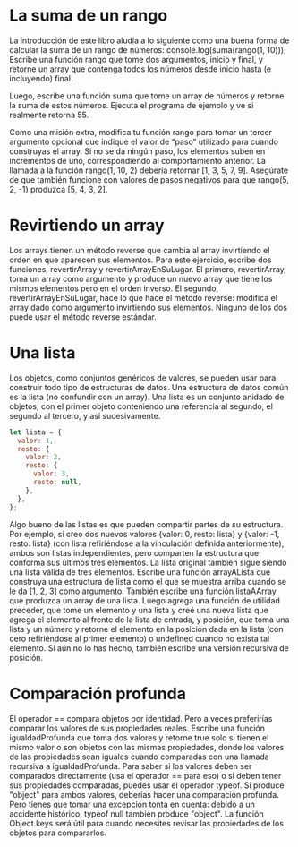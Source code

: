 # La suma de un rango

La introducción de este libro aludía a lo siguiente como una buena forma de
calcular la suma de un rango de números:
console.log(suma(rango(1, 10)));
Escribe una función rango que tome dos argumentos, inicio y final, y retorne un array que contenga todos los números desde inicio hasta (e incluyendo) final.

Luego, escribe una función suma que tome un array de números y retorne la suma de estos números. Ejecuta el programa de ejemplo y ve si realmente retorna 55.

Como una misión extra, modifica tu función rango para tomar un tercer argumento opcional que indique el valor de “paso” utilizado para cuando construyas el array. Si no se da ningún paso, los elementos suben en incrementos
de uno, correspondiendo al comportamiento anterior. La llamada a la función rango(1, 10, 2) debería retornar [1, 3, 5, 7, 9]. Asegúrate de que también funcione con valores de pasos negativos para que rango(5, 2, -1) produzca
[5, 4, 3, 2].

# Revirtiendo un array

Los arrays tienen un método reverse que cambia al array invirtiendo el orden en que aparecen sus elementos. Para este ejercicio, escribe dos funciones, revertirArray y revertirArrayEnSuLugar. El primero, revertirArray, toma
un array como argumento y produce un nuevo array que tiene los mismos elementos pero en el orden inverso. El segundo, revertirArrayEnSuLugar, hace lo que hace el método reverse: modifica el array dado como argumento invirtiendo
sus elementos. Ninguno de los dos puede usar el método reverse estándar.

# Una lista

Los objetos, como conjuntos genéricos de valores, se pueden usar para construir todo tipo de estructuras de datos. Una estructura de datos común es la lista (no confundir con un array). Una lista es un conjunto anidado de objetos, con el primer objeto conteniendo una referencia al segundo, el segundo al tercero, y así sucesivamente.

```js
let lista = {
  valor: 1,
  resto: {
    valor: 2,
    resto: {
      valor: 3,
      resto: null,
    },
  },
};
```

Algo bueno de las listas es que pueden compartir partes de su estructura. Por ejemplo, si creo dos nuevos valores {valor: 0, resto: lista} y {valor: -1, resto: lista} (con lista refiriéndose a la vinculación definida anteriormente), ambos son listas independientes, pero comparten la estructura que conforma sus últimos tres elementos. La lista original también sigue siendo una lista válida de tres elementos.
Escribe una función arrayALista que construya una estructura de lista como el que se muestra arriba cuando se le da [1, 2, 3] como argumento. También escribe una función listaAArray que produzca un array de una lista. Luego agrega una función de utilidad preceder, que tome un elemento y una lista y creé una nueva lista que agrega el elemento al frente de la lista de entrada, y
posición, que toma una lista y un número y retorne el elemento en la posición dada en la lista (con cero refiriéndose al primer elemento) o undefined cuando no exista tal elemento. Si aún no lo has hecho, también escribe una versión recursiva de posición.

# Comparación profunda

El operador == compara objetos por identidad. Pero a veces preferirías comparar los valores de sus propiedades reales.
Escribe una función igualdadProfunda que toma dos valores y retorne true solo si tienen el mismo valor o son objetos con las mismas propiedades, donde los valores de las propiedades sean iguales cuando comparadas con una llamada
recursiva a igualdadProfunda.
Para saber si los valores deben ser comparados directamente (usa el operador == para eso) o si deben tener sus propiedades comparadas, puedes usar el operador typeof. Si produce "object" para ambos valores, deberías hacer una comparación profunda. Pero tienes que tomar una excepción tonta en cuenta: debido a un accidente histórico, typeof null también produce "object". La función Object.keys será útil para cuando necesites revisar las propiedades
de los objetos para compararlos.
